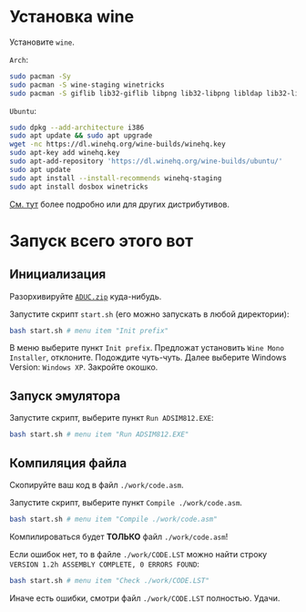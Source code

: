 # Установка wine

Установите `wine`.

`Arch`:

``` bash
sudo pacman -Sy
sudo pacman -S wine-staging winetricks
sudo pacman -S giflib lib32-giflib libpng lib32-libpng libldap lib32-libldap gnutls lib32-gnutls mpg123 lib32-mpg123 openal lib32-openal v4l-utils lib32-v4l-utils libpulse lib32-libpulse alsa-plugins lib32-alsa-plugins alsa-lib lib32-alsa-lib libjpeg-turbo lib32-libjpeg-turbo libxcomposite lib32-libxcomposite libxinerama lib32-libxinerama ncurses lib32-ncurses opencl-icd-loader lib32-opencl-icd-loader libxslt lib32-libxslt libva lib32-libva gtk3 lib32-gtk3 gst-plugins-base-libs lib32-gst-plugins-base-libs vulkan-icd-loader lib32-vulkan-icd-loader cups samba dosbox
```

`Ubuntu`:

``` bash
sudo dpkg --add-architecture i386
sudo apt update && sudo apt upgrade
wget -nc https://dl.winehq.org/wine-builds/winehq.key
sudo apt-key add winehq.key
sudo apt-add-repository 'https://dl.winehq.org/wine-builds/ubuntu/'
sudo apt update
sudo apt install --install-recommends winehq-staging
sudo apt install dosbox winetricks
```

[См. тут](https://www.gloriouseggroll.tv/how-to-get-out-of-wine-dependency-hell/) более подробно или для других дистрибутивов.



# Запуск всего этого вот

## Инициализация

Разорхивируйте [`ADUC.zip`](./`ADUC.zip) куда-нибудь.

Запустите скрипт `start.sh` (его можно запускать в любой директории):

``` bash
bash start.sh # menu item "Init prefix"
```

В меню выберите пункт `Init prefix`. Предложат установить `Wine Mono Installer`, отклоните. Подождите чуть-чуть. Далее выберите Windows Version: `Windows XP`. Закройте окошко.

## Запуск эмулятора

Запустите скрипт, выберите пункт `Run ADSIM812.EXE`:

``` bash
bash start.sh # menu item "Run ADSIM812.EXE"
```

## Компиляция файла

Скопируйте ваш код в файл `./work/code.asm`.

Запустите скрипт, выберите пункт `Compile ./work/code.asm`.

``` bash
bash start.sh # menu item "Compile ./work/code.asm"
```

Компилироваться будет **ТОЛЬКО** файл `./work/code.asm`!

Если ошибок нет, то в файле `./work/CODE.LST` можно найти строку `VERSION 1.2h ASSEMBLY COMPLETE, 0 ERRORS FOUND`:

``` bash
bash start.sh # menu item "Check ./work/CODE.LST"
```

Иначе есть ошибки, смотри файл `./work/CODE.LST` полностью. Удачи.
